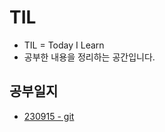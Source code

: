 # TIL

- TIL = Today I Learn
- 공부한 내용을 정리하는 공간입니다.

## 공부일지

- [230915 - git](https://github.com/LDHIUM/_TIL_/blob/main/git/230915-git_%EC%8B%9C%EC%9E%91%ED%95%98%EA%B8%B0.md)

